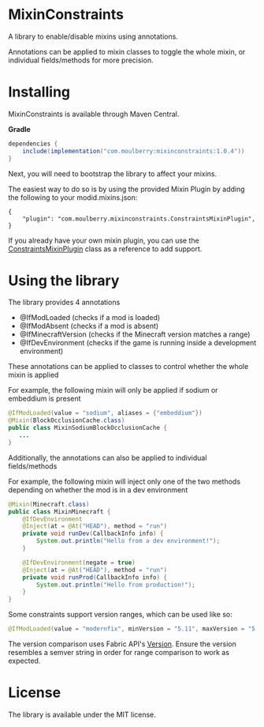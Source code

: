 # MixinConstraints

A library to enable/disable mixins using annotations.

Annotations can be applied to mixin classes to toggle the whole mixin, or individual fields/methods for more precision.

# Installing

MixinConstraints is available through Maven Central.

__Gradle__
```groovy
dependencies {
    include(implementation("com.moulberry:mixinconstraints:1.0.4"))
}
```

Next, you will need to bootstrap the library to affect your mixins.

The easiest way to do so is by using the provided Mixin Plugin by adding the following to your modid.mixins.json:
```json5
{
    "plugin": "com.moulberry.mixinconstraints.ConstraintsMixinPlugin",
}
```

If you already have your own mixin plugin, you can use the [ConstraintsMixinPlugin](https://github.com/Moulberry/MixinConstraints/blob/master/src/main/java/com/moulberry/mixinconstraints/ConstraintsMixinPlugin.java) class as a reference to add support.

# Using the library

The library provides 4 annotations
- @IfModLoaded (checks if a mod is loaded)
- @IfModAbsent (checks if a mod is absent)
- @IfMinecraftVersion (checks if the Minecraft version matches a range)
- @IfDevEnvironment (checks if the game is running inside a development environment)

These annotations can be applied to classes to control whether the whole mixin is applied

For example, the following mixin will only be applied if sodium or embeddium is present
```java
@IfModLoaded(value = "sodium", aliases = {"embeddium"})
@Mixin(BlockOcclusionCache.class)
public class MixinSodiumBlockOcclusionCache {
   ...
}
```

Additionally, the annotations can also be applied to individual fields/methods

For example, the following mixin will inject only one of the two methods depending on whether the mod is in a dev environment
```java
@Mixin(Minecraft.class)
public class MixinMinecraft {
    @IfDevEnvironment
    @Inject(at = @At("HEAD"), method = "run")
    private void runDev(CallbackInfo info) {
        System.out.println("Hello from a dev environment!");
    }

    @IfDevEnvironment(negate = true)
    @Inject(at = @At("HEAD"), method = "run")
    private void runProd(CallbackInfo info) {
        System.out.println("Hello from production!");
    }
}
```

Some constraints support version ranges, which can be used like so:
```java
@IfModLoaded(value = "modernfix", minVersion = "5.11", maxVersion = "5.15")
```
The version comparison uses Fabric API's [Version](https://github.com/FabricMC/fabric-loader/blob/master/src/main/java/net/fabricmc/loader/api/Version.java). Ensure the version resembles a semver string in order for range comparison to work as expected.

# License
The library is available under the MIT license.
